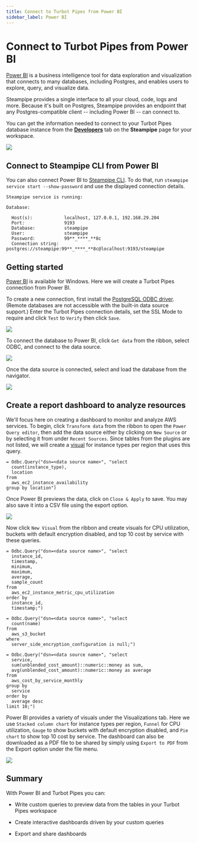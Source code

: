 ```yaml
---
title: Connect to Turbot Pipes from Power BI
sidebar_label: Power BI
---
```


# Connect to Turbot Pipes from Power BI

[Power BI](https://powerbi.microsoft.com/en-us/) is a business intelligence tool
for data exploration and visualization that connects to many databases,
including Postgres, and enables users to explore, query, and visualize data.

Steampipe provides a single interface to all your cloud, code, logs and more.
Because it's built on Postgres, Steampipe provides an endpoint that any
Postgres-compatible client -- including Power BI -- can connect to.

You can get the information needed to connect to your Turbot Pipes database instance from the **[Developers](/pipes/docs/using/steampipe/developers)** tab on the **Steampipe** page for your workspace.  

![](/images/docs/pipes/steampipe/pipes_steampipe_developer_database.png)

## Connect to Steampipe CLI from Power BI

You can also connect Power BI to
[Steampipe CLI](https://steampipe.io/downloads). To do that, run
`steampipe service start --show-password` and use the displayed connection
details.

```
Steampipe service is running:

Database:

  Host(s):            localhost, 127.0.0.1, 192.168.29.204
  Port:               9193
  Database:           steampipe
  User:               steampipe
  Password:           99**_****_**8c
  Connection string:  postgres://steampipe:99**_****_**8c@localhost:9193/steampipe
```

## Getting started

[Power BI](https://powerbi.microsoft.com/en-us/downloads/) is available for
Windows. Here we will create a Turbot Pipes connection from Power BI.

To create a new connection, first install the
[PostgreSQL ODBC driver](https://www.postgresql.org/ftp/odbc/versions/). (Remote
databases are not accessible with the built-in data source support.) Enter the
Turbot Pipes connection details, set the SSL Mode to require and click `Test` to
`Verify` then click `Save`.

<div style={{"marginTop":"1em", "marginBottom":"1em", "width":"90%"}}>
<img src="/images/docs/pipes/powerbi-connection-success.png" />
</div>

To connect the database to Power BI, click `Get data` from the ribbon, select
ODBC, and connect to the data source.

<div style={{"marginTop":"1em", "marginBottom":"1em", "width":"50%"}}>
<img src="/images/docs/pipes/powerbi-odbc-connect.png" />
</div>

Once the data source is connected, select and load the database from the
navigator.

<div style={{"marginTop":"1em", "marginBottom":"1em", "width":"40%"}}>
<img src="/images/docs/pipes/powerbi-navigator.png" />
</div>

## Create a report dashboard to analyze resources

We'll focus here on creating a dashboard to monitor and analyze AWS services. To
begin, click `Transform data` from the ribbon to open the `Power Query editor`,
then add the data source either by clicking on `New Source` or by selecting it
from under `Recent Sources`. Since tables from the plugins are not listed, we
will create a [visual](https://powerbi.microsoft.com/en-us/power-bi-visuals/)
for instance types per region that uses this query.

```
= Odbc.Query("dsn=<data source name>", "select
  count(instance_type),
  location
from
  aws_ec2_instance_availability
group by location")

```

Once Power BI previews the data, click on `Close & Apply` to save. You may also
save it into a CSV file using the export option.

<div style={{"marginTop":"1em", "marginBottom":"1em", "width":"60%"}}>
<img src="/images/docs/pipes/powerbi-instancetype-visual.png" />
</div>

Now click `New Visual` from the ribbon and create visuals for CPU utilization,
buckets with default encryption disabled, and top 10 cost by service with these
queries.

```
= Odbc.Query("dsn=<data source name>", "select
  instance_id,
  timestamp,
  minimum,
  maximum,
  average,
  sample_count
from
  aws_ec2_instance_metric_cpu_utilization
order by
  instance_id,
  timestamp;")
```

```
= Odbc.Query("dsn=<data source name>", "select
  count(name)
from
  aws_s3_bucket
where
  server_side_encryption_configuration is null;")
```

```
= Odbc.Query("dsn=<data source name>", "select
  service,
  sum(unblended_cost_amount)::numeric::money as sum,
  avg(unblended_cost_amount)::numeric::money as average
from
  aws_cost_by_service_monthly
group by
  service
order by
  average desc
limit 10;")
```

Power BI provides a variety of visuals under the Visualizations tab. Here we use
`Stacked column chart` for instance types per region, `Funnel` for CPU
utilization, `Gauge` to show buckets with default encryption disabled, and
`Pie chart` to show top 10 cost by service. The dashboard can also be downloaded
as a PDF file to be shared by simply using `Export to PDF` from the Export
option under the file menu.

<div style={{"marginTop":"1em", "marginBottom":"1em", "width":"90%"}}>
<img src="/images/docs/pipes/powerbi-dashboard-preview.png" />
</div>

## Summary

With Power BI and Turbot Pipes you can:

- Write custom queries to preview data from the tables in your Turbot Pipes
  workspace

- Create interactive dashboards driven by your custom queries

- Export and share dashboards
